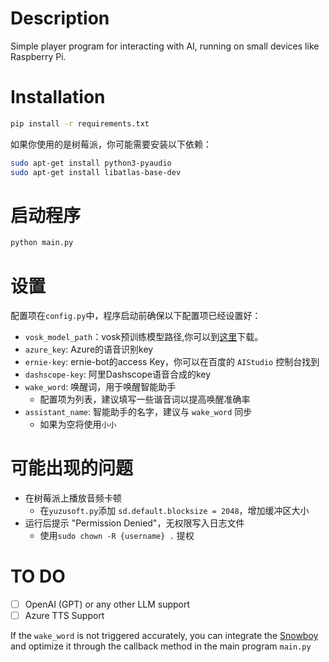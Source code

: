 # Description
Simple player program for interacting with AI, running on small devices like Raspberry Pi.

# Installation
```bash
pip install -r requirements.txt
```

如果你使用的是树莓派，你可能需要安装以下依赖：
```bash
sudo apt-get install python3-pyaudio
sudo apt-get install libatlas-base-dev
```

# 启动程序
```bash
python main.py
```

# 设置
配置项在`config.py`中，程序启动前确保以下配置项已经设置好：
- `vosk_model_path`：vosk预训练模型路径,你可以到[这里](https://alphacephei.com/vosk/models)下载。
- `azure_key`: Azure的语音识别key
- `ernie-key`: ernie-bot的access Key，你可以在百度的 `AIStudio` 控制台找到
- `dashscope-key`: 阿里Dashscope语音合成的key
- `wake_word`: 唤醒词，用于唤醒智能助手
  - 配置项为列表，建议填写一些谐音词以提高唤醒准确率
- `assistant_name`: 智能助手的名字，建议与 `wake_word` 同步
  - 如果为空将使用`小小`

# 可能出现的问题

- 在树莓派上播放音频卡顿
  - 在`yuzusoft.py`添加 `sd.default.blocksize = 2048`，增加缓冲区大小
- 运行后提示 "Permission Denied"，无权限写入日志文件
  - 使用`sudo chown -R {username} .`  提权

# TO DO
- [ ] OpenAI (GPT) or any other LLM support
- [ ] Azure TTS Support

If the `wake_word` is not triggered accurately, you can integrate the [Snowboy](https://github.com/Kitt-AI/snowboy) and optimize it through the callback method in the main program `main.py`